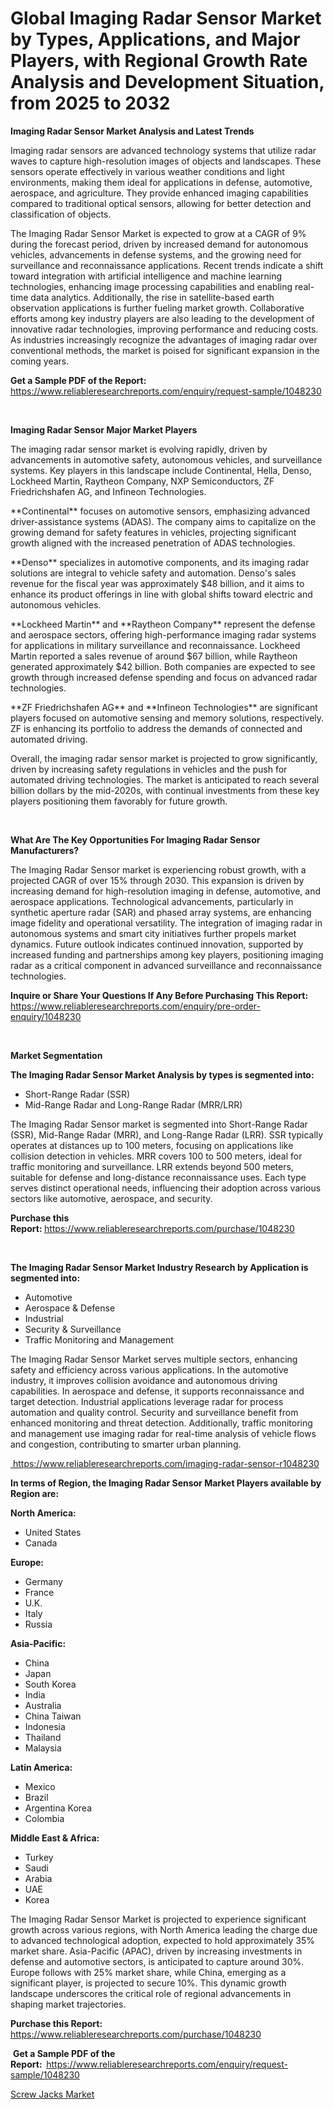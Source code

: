 <p><h1>Global Imaging Radar Sensor Market by Types, Applications, and Major Players, with Regional Growth Rate Analysis and Development Situation, from 2025 to 2032</h1></p><p><strong>Imaging Radar Sensor Market Analysis and Latest Trends</strong></p>
<p><p>Imaging radar sensors are advanced technology systems that utilize radar waves to capture high-resolution images of objects and landscapes. These sensors operate effectively in various weather conditions and light environments, making them ideal for applications in defense, automotive, aerospace, and agriculture. They provide enhanced imaging capabilities compared to traditional optical sensors, allowing for better detection and classification of objects.</p><p>The Imaging Radar Sensor Market is expected to grow at a CAGR of 9% during the forecast period, driven by increased demand for autonomous vehicles, advancements in defense systems, and the growing need for surveillance and reconnaissance applications. Recent trends indicate a shift toward integration with artificial intelligence and machine learning technologies, enhancing image processing capabilities and enabling real-time data analytics. Additionally, the rise in satellite-based earth observation applications is further fueling market growth. Collaborative efforts among key industry players are also leading to the development of innovative radar technologies, improving performance and reducing costs. As industries increasingly recognize the advantages of imaging radar over conventional methods, the market is poised for significant expansion in the coming years.</p></p>
<p><strong>Get a Sample PDF of the Report:&nbsp;</strong> <a href="https://www.reliableresearchreports.com/enquiry/request-sample/1048230?utm_campaign=2380&utm_medium=2&utm_source=Github&utm_content=ia&utm_term=17022025&utm_id=imaging-radar-sensor">https://www.reliableresearchreports.com/enquiry/request-sample/1048230</a></p>
<p>&nbsp;</p>
<p><strong>Imaging Radar Sensor Major Market Players</strong></p>
<p><p>The imaging radar sensor market is evolving rapidly, driven by advancements in automotive safety, autonomous vehicles, and surveillance systems. Key players in this landscape include Continental, Hella, Denso, Lockheed Martin, Raytheon Company, NXP Semiconductors, ZF Friedrichshafen AG, and Infineon Technologies.</p><p>**Continental** focuses on automotive sensors, emphasizing advanced driver-assistance systems (ADAS). The company aims to capitalize on the growing demand for safety features in vehicles, projecting significant growth aligned with the increased penetration of ADAS technologies. </p><p>**Denso** specializes in automotive components, and its imaging radar solutions are integral to vehicle safety and automation. Denso's sales revenue for the fiscal year was approximately $48 billion, and it aims to enhance its product offerings in line with global shifts toward electric and autonomous vehicles.</p><p>**Lockheed Martin** and **Raytheon Company** represent the defense and aerospace sectors, offering high-performance imaging radar systems for applications in military surveillance and reconnaissance. Lockheed Martin reported a sales revenue of around $67 billion, while Raytheon generated approximately $42 billion. Both companies are expected to see growth through increased defense spending and focus on advanced radar technologies.</p><p>**ZF Friedrichshafen AG** and **Infineon Technologies** are significant players focused on automotive sensing and memory solutions, respectively. ZF is enhancing its portfolio to address the demands of connected and automated driving. </p><p>Overall, the imaging radar sensor market is projected to grow significantly, driven by increasing safety regulations in vehicles and the push for automated driving technologies. The market is anticipated to reach several billion dollars by the mid-2020s, with continual investments from these key players positioning them favorably for future growth.</p></p>
<p>&nbsp;</p>
<p><strong>What Are The Key Opportunities For Imaging Radar Sensor Manufacturers?</strong></p>
<p><p>The Imaging Radar Sensor market is experiencing robust growth, with a projected CAGR of over 15% through 2030. This expansion is driven by increasing demand for high-resolution imaging in defense, automotive, and aerospace applications. Technological advancements, particularly in synthetic aperture radar (SAR) and phased array systems, are enhancing image fidelity and operational versatility. The integration of imaging radar in autonomous systems and smart city initiatives further propels market dynamics. Future outlook indicates continued innovation, supported by increased funding and partnerships among key players, positioning imaging radar as a critical component in advanced surveillance and reconnaissance technologies.</p></p>
<p><strong>Inquire or Share Your Questions If Any Before Purchasing This Report:</strong> <a href="https://www.reliableresearchreports.com/enquiry/pre-order-enquiry/1048230?utm_campaign=2380&utm_medium=2&utm_source=Github&utm_content=ia&utm_term=17022025&utm_id=imaging-radar-sensor">https://www.reliableresearchreports.com/enquiry/pre-order-enquiry/1048230</a></p>
<p>&nbsp;</p>
<p><strong>Market Segmentation</strong></p>
<p><strong>The Imaging Radar Sensor Market Analysis by types is segmented into:</strong></p>
<p><ul><li>Short-Range Radar (SSR)</li><li>Mid-Range Radar and Long-Range Radar (MRR/LRR)</li></ul></p>
<p><p>The Imaging Radar Sensor market is segmented into Short-Range Radar (SSR), Mid-Range Radar (MRR), and Long-Range Radar (LRR). SSR typically operates at distances up to 100 meters, focusing on applications like collision detection in vehicles. MRR covers 100 to 500 meters, ideal for traffic monitoring and surveillance. LRR extends beyond 500 meters, suitable for defense and long-distance reconnaissance uses. Each type serves distinct operational needs, influencing their adoption across various sectors like automotive, aerospace, and security.</p></p>
<p><strong>Purchase this Report:&nbsp;</strong><a href="https://www.reliableresearchreports.com/purchase/1048230?utm_campaign=2380&utm_medium=2&utm_source=Github&utm_content=ia&utm_term=17022025&utm_id=imaging-radar-sensor">https://www.reliableresearchreports.com/purchase/1048230</a></p>
<p>&nbsp;</p>
<p><strong>The Imaging Radar Sensor Market Industry Research by Application is segmented into:</strong></p>
<p><ul><li>Automotive</li><li>Aerospace & Defense</li><li>Industrial</li><li>Security & Surveillance</li><li>Traffic Monitoring and Management</li></ul></p>
<p><p>The Imaging Radar Sensor Market serves multiple sectors, enhancing safety and efficiency across various applications. In the automotive industry, it improves collision avoidance and autonomous driving capabilities. In aerospace and defense, it supports reconnaissance and target detection. Industrial applications leverage radar for process automation and quality control. Security and surveillance benefit from enhanced monitoring and threat detection. Additionally, traffic monitoring and management use imaging radar for real-time analysis of vehicle flows and congestion, contributing to smarter urban planning.</p></p>
<p><a href="https://www.reliableresearchreports.com/imaging-radar-sensor-r1048230?utm_campaign=2380&utm_medium=2&utm_source=Github&utm_content=ia&utm_term=17022025&utm_id=imaging-radar-sensor">&nbsp;https://www.reliableresearchreports.com/imaging-radar-sensor-r1048230</a></p>
<p><strong>In terms of Region, the Imaging Radar Sensor Market Players available by Region are:</strong></p>
<p>
    <p> <strong> North America: </strong>
        <ul>
            <li>United States</li>
            <li>Canada</li>
        </ul>
        </p> 
    <p> <strong> Europe: </strong>
        <ul>
            <li>Germany</li>
            <li>France</li>
            <li>U.K.</li>
            <li>Italy</li>
            <li>Russia</li>
        </ul>
        </p> 
    <p> <strong> Asia-Pacific: </strong>
        <ul>
            <li>China</li>
            <li>Japan</li>
            <li>South Korea</li>
            <li>India</li>
            <li>Australia</li>
            <li>China Taiwan</li>
            <li>Indonesia</li>
            <li>Thailand</li>
            <li>Malaysia</li>
        </ul>
        </p> 
    <p> <strong> Latin America: </strong>
        <ul>
            <li>Mexico</li>
            <li>Brazil</li>
            <li>Argentina Korea</li>
            <li>Colombia</li>
        </ul>
        </p> 
    <p> <strong> Middle East & Africa: </strong>
        <ul>
            <li>Turkey</li>
            <li>Saudi</li>
            <li>Arabia</li>
            <li>UAE</li>
            <li>Korea</li>
        </ul>
    </p>
    </p>
<p><p>The Imaging Radar Sensor Market is projected to experience significant growth across various regions, with North America leading the charge due to advanced technological adoption, expected to hold approximately 35% market share. Asia-Pacific (APAC), driven by increasing investments in defense and automotive sectors, is anticipated to capture around 30%. Europe follows with 25% market share, while China, emerging as a significant player, is projected to secure 10%. This dynamic growth landscape underscores the critical role of regional advancements in shaping market trajectories.</p></p>
<p><strong>Purchase this Report: </strong><a href="https://www.reliableresearchreports.com/purchase/1048230?utm_campaign=2380&utm_medium=2&utm_source=Github&utm_content=ia&utm_term=17022025&utm_id=imaging-radar-sensor">https://www.reliableresearchreports.com/purchase/1048230</a></p>
<p>&nbsp;<strong>Get a Sample PDF of the Report:&nbsp;&nbsp;</strong><a href="https://www.reliableresearchreports.com/enquiry/request-sample/1048230?utm_campaign=2380&utm_medium=2&utm_source=Github&utm_content=ia&utm_term=17022025&utm_id=imaging-radar-sensor">https://www.reliableresearchreports.com/enquiry/request-sample/1048230</a></p>
<p><strong></strong></p>
<p><p><a href="https://github.com/dolorespeddico90/Market-Research-Report-List-1/blob/main/screw-jacks-market.md?utm_campaign=2380&utm_medium=2&utm_source=Github&utm_content=ia&utm_term=17022025&utm_id=imaging-radar-sensor">Screw Jacks Market</a></p></p>